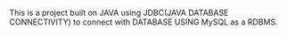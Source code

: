 This is a project built on JAVA using JDBC(JAVA DATABASE CONNECTIVITY) to connect with DATABASE USING MySQL as a RDBMS.
